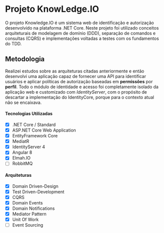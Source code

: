 # Projeto KnowLedge.IO

O projeto Knowledge.IO é um sistema web de identificação e autorização desenvolvido na plataforma .NET Core. Neste projeto foi utilizado conceitos arquiteturais
de modelagem de domínio (DDD), separação de comandos e consultas (CQRS) e implementações voltadas a testes com os fundamentos do TDD.


## Metodologia
Realizei estudos sobre as arquiteturas citadas anteriormente e então desenvolvi uma aplicação capaz de fornecer uma API para identificar usuários
e aplicar políticas de autorização baseadas em **permissões** por **perfil**. Todo o módulo de identidade e acesso foi completamente isolado da aplicação web e customizado
com _IdentityServer_, com o propósito de descartar a implementação do IdentityCore, porque para o contexto atual não se encaixava.


#### Tecnologias Utilizadas
 - [x] .NET Core / Standard
 - [x] ASP.NET Core Web Application
 - [x] EntityFramework Core
 - [x] MediatR
 - [x] IdentityServer 4
 - [x] Angular 8 
 - [x] Elmah.IO 
 - [ ] RobbitMQ

 #### Arquiteturas
 - [x] Domain Driven-Design
 - [x] Test Driven-Development
 - [x] CQRS
 - [x] Domain Events
 - [x] Domain Notifications
 - [x] Mediator Pattern
 - [x] Unit Of Work
 - [ ] Event Sourcing
